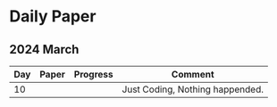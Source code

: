 # Daily Paper

## 2024 March

| Day | Paper | Progress | Comment |
| --- | --- | --- | --- |
| 10  |  |  | Just Coding, Nothing happended. |
